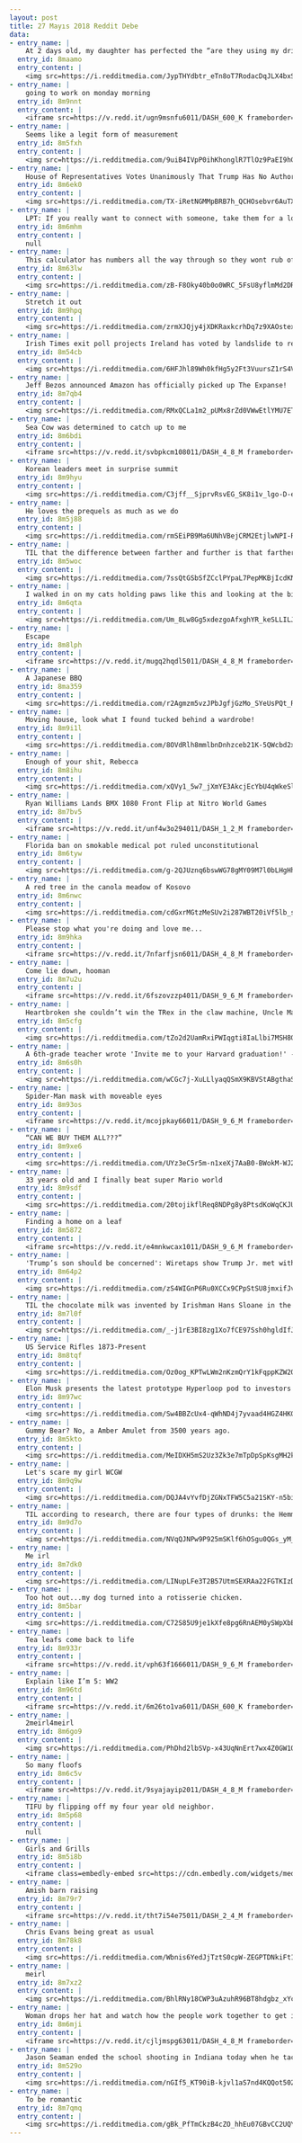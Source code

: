 ```yaml
---
layout: post
title: 27 Mayıs 2018 Reddit Debe
data:
- entry_name: |
    At 2 days old, my daughter has perfected the “are they using my driveway to turn around?” look.
  entry_id: 8maamo
  entry_content: |
    <img src=https://i.redditmedia.com/JypTHYdbtr_eTn8oT7RodacDqJLX4bxSaNN5KByiVVg.jpg?s=e6ca68ee636783bc800a710d34feb9f2 frameborder=0>
- entry_name: |
    going to work on monday morning
  entry_id: 8m9nnt
  entry_content: |
    <iframe src=https://v.redd.it/ugn9msnfu6011/DASH_600_K frameborder=0></iframe>
- entry_name: |
    Seems like a legit form of measurement
  entry_id: 8m5fxh
  entry_content: |
    <img src=https://i.redditmedia.com/9uiB4IVpP0ihKhonglR7TlOz9PaEI9hGcuAskEx7ntc.jpg?s=cfd19f28ea4624a20da075d7e5d48099 frameborder=0>
- entry_name: |
    House of Representatives Votes Unanimously That Trump Has No Authorization to Use Military Force Against Iran
  entry_id: 8m6ek0
  entry_content: |
    <img src=https://i.redditmedia.com/TX-iRetNGMMpBRB7h_QCHOsebvr6AuTXCCfXvgJwKkQ.jpg?s=b29beb1045541ecfd7f15d25ebbaa962 frameborder=0>
- entry_name: |
    LPT: If you really want to connect with someone, take them for a long, scenic walk. Not being face to face takes some of the pressure off, and the scenery puts you in the right mood to open up.
  entry_id: 8m6mhm
  entry_content: |
    null
- entry_name: |
    This calculator has numbers all the way through so they wont rub off.
  entry_id: 8m63lw
  entry_content: |
    <img src=https://i.redditmedia.com/zB-F8Oky40b0o0WRC_5FsU8yflmMd2DReo1BExDRTVs.jpg?s=489a7db3b069c78c8b386957ba310600 frameborder=0>
- entry_name: |
    Stretch it out
  entry_id: 8m9hpq
  entry_content: |
    <img src=https://i.redditmedia.com/zrmXJQjy4jXDKRaxkcrhDq7z9XAOstexlq4FZ5rKjwY.jpg?s=9638061f7196e1930d0ddafb29eea385 frameborder=0>
- entry_name: |
    Irish Times exit poll projects Ireland has voted by landslide to remove constitutional ban on abortion
  entry_id: 8m54cb
  entry_content: |
    <img src=https://i.redditmedia.com/6HFJhl89Wh0kfHg5y2Ft3VuursZ1rS4V4c7gVoSj9T8.jpg?s=cf6b744695ca3feb535e324bc25e6ead frameborder=0>
- entry_name: |
    Jeff Bezos announced Amazon has officially picked up The Expanse!
  entry_id: 8m7qb4
  entry_content: |
    <img src=https://i.redditmedia.com/RMxQCLa1m2_pUMx8rZd0VWwEtlYMU7ET4qcApyR-XGw.jpg?s=d3018817b3e34d590a3092e6a373a2d2 frameborder=0>
- entry_name: |
    Sea Cow was determined to catch up to me
  entry_id: 8m6bdi
  entry_content: |
    <iframe src=https://v.redd.it/svbpkcm108011/DASH_4_8_M frameborder=0></iframe>
- entry_name: |
    Korean leaders meet in surprise summit
  entry_id: 8m9hyu
  entry_content: |
    <img src=https://i.redditmedia.com/C3jff__SjprvRsvEG_SK8i1v_lgo-D-ehYJYwZkUJPg.jpg?s=00a79ca7c70e90b2308c3ae33e4dc8b3 frameborder=0>
- entry_name: |
    He loves the prequels as much as we do
  entry_id: 8m5j88
  entry_content: |
    <img src=https://i.redditmedia.com/rmSEiPB9Ma6UNhVBejCRM2EtjlwNPI-RUdMnTXFw6k0.png?s=f10fbe068f02143d50feecc6d48c96f3 frameborder=0>
- entry_name: |
    TIL that the difference between farther and further is that farther refers to an actual physical distance, while further is used in a distance that cannot be really observed and measured. For example He furthered his education, and The homes were farther apart .
  entry_id: 8m5woc
  entry_content: |
    <img src=https://i.redditmedia.com/7ssQtGSbSfZCclPYpaL7PepMKBjIcdKNq_5SMR-AzoY.jpg?s=a7b82930745a9d9bcc4c6b45e715445b frameborder=0>
- entry_name: |
    I walked in on my cats holding paws like this and looking at the birds together
  entry_id: 8m6qta
  entry_content: |
    <img src=https://i.redditmedia.com/Um_8Lw8Gg5xdezgoAfxghYR_keSLLILJMXrcbYiBNF4.jpg?s=e960676902782b2af0a6d86cc346b6b1 frameborder=0>
- entry_name: |
    Escape
  entry_id: 8m8lph
  entry_content: |
    <iframe src=https://v.redd.it/mugq2hqdl5011/DASH_4_8_M frameborder=0></iframe>
- entry_name: |
    A Japanese BBQ
  entry_id: 8ma359
  entry_content: |
    <img src=https://i.redditmedia.com/r2Agmzm5vzJPbJgfjGzMo_SYeUsPQt_RhYeB_dcaATk.jpg?s=a16ac4ea42e03e9f973529e7a694510a frameborder=0>
- entry_name: |
    Moving house, look what I found tucked behind a wardrobe!
  entry_id: 8m9i1l
  entry_content: |
    <img src=https://i.redditmedia.com/8OVdRlh8mmlbnDnhzceb21K-5QWcbd2xuwEFJPH-DEA.jpg?s=d7d12d44859ccd52dcf4f0a8c6737c63 frameborder=0>
- entry_name: |
    Enough of your shit, Rebecca
  entry_id: 8m8ihu
  entry_content: |
    <img src=https://i.redditmedia.com/xQVy1_5w7_jXmYE3AkcjEcYbU4qWkeSleUQDECvkMzg.jpg?s=adc3ee6b7ff167129ac5f377d051b192 frameborder=0>
- entry_name: |
    Ryan Williams Lands BMX 1080 Front Flip at Nitro World Games
  entry_id: 8m7bv5
  entry_content: |
    <iframe src=https://v.redd.it/unf4w3o294011/DASH_1_2_M frameborder=0></iframe>
- entry_name: |
    Florida ban on smokable medical pot ruled unconstitutional
  entry_id: 8m6tyw
  entry_content: |
    <img src=https://i.redditmedia.com/g-2QJUznq6bswWG78gMY09M7l0bLHgHhkaFZHMkd_UY.jpg?s=a827e33660227cf86a154b41751f0d18 frameborder=0>
- entry_name: |
    A red tree in the canola meadow of Kosovo
  entry_id: 8m6nwc
  entry_content: |
    <img src=https://i.redditmedia.com/cdGxrMGtzMeSUv2i287WBT20iVf5lb_sXtZPjZgJNnQ.png?s=ce9f9591ac64357138f6b50cd0239799 frameborder=0>
- entry_name: |
    Please stop what you're doing and love me...
  entry_id: 8m9hka
  entry_content: |
    <iframe src=https://v.redd.it/7nfarfjsn6011/DASH_4_8_M frameborder=0></iframe>
- entry_name: |
    Come lie down, hooman
  entry_id: 8m7u2u
  entry_content: |
    <iframe src=https://v.redd.it/6fszovzzp4011/DASH_9_6_M frameborder=0></iframe>
- entry_name: |
    Heartbroken she couldn’t win the TRex in the claw machine, Uncle Max went back the next day and won her the entire family.
  entry_id: 8m5cfg
  entry_content: |
    <img src=https://i.redditmedia.com/tZo2d2UamRxiPWIqgti8IaLlbi7MSH8GW6uudSehdhw.jpg?s=aaa03654ff82e4598e4d4729bde3a15c frameborder=0>
- entry_name: |
    A 6th-grade teacher wrote 'Invite me to your Harvard graduation!' -- 21 years later, the student did just that
  entry_id: 8m6s0h
  entry_content: |
    <img src=https://i.redditmedia.com/wCGc7j-XuLLlyaqQSmX9KBVStABgthaSvb3YRCW66t4.jpg?s=7444997b857f0db0001047ff77825de8 frameborder=0>
- entry_name: |
    Spider-Man mask with moveable eyes
  entry_id: 8m93os
  entry_content: |
    <iframe src=https://v.redd.it/mcojpkay66011/DASH_9_6_M frameborder=0></iframe>
- entry_name: |
    “CAN WE BUY THEM ALL???”
  entry_id: 8m9xe6
  entry_content: |
    <img src=https://i.redditmedia.com/UYz3eC5r5m-n1xeXj7AaB0-BWokM-WJ2UbtmEXKZg2o.jpg?s=b2533d52e91433f5261a87a06873c0e3 frameborder=0>
- entry_name: |
    33 years old and I finally beat super Mario world
  entry_id: 8m9sdf
  entry_content: |
    <img src=https://i.redditmedia.com/20tojikflReq8NDPg8y8PtsdKoWqCKJU6xivNmeZtWk.jpg?s=19394f058bdf1e29dfa9d233f172a1b8 frameborder=0>
- entry_name: |
    Finding a home on a leaf
  entry_id: 8m5872
  entry_content: |
    <iframe src=https://v.redd.it/e4mnkwcax1011/DASH_9_6_M frameborder=0></iframe>
- entry_name: |
    'Trump’s son should be concerned': Wiretaps show Trump Jr. met with Putin ally
  entry_id: 8m64p2
  entry_content: |
    <img src=https://i.redditmedia.com/zS4WIGnP6Ru0XCCx9CPpStSU8jmxifJvqOGIo1SHwXg.jpg?s=4bf35ad839f230c8926fb03f97a3b7ea frameborder=0>
- entry_name: |
    TIL the chocolate milk was invented by Irishman Hans Sloane in the 1680s when he was in Jamaica. He found the locals' mix of chocolate and water nauseating and used milk instead. He then brought chocolate milk to Europe where it was sold as medicine.
  entry_id: 8m7l0f
  entry_content: |
    <img src=https://i.redditmedia.com/_-j1rE3BI8zg1Xo7fCE97Ssh0hgldIfJGtG0NpFb7H0.jpg?s=99ff39b15b5a174dc0468b97403b86c4 frameborder=0>
- entry_name: |
    US Service Rifles 1873-Present
  entry_id: 8m8tqf
  entry_content: |
    <img src=https://i.redditmedia.com/Oz0og_KPTwLWm2nKzmQrY1kFqppKZW2OEiilWEaPqtE.jpg?s=e2895ea95ad55782005982bd404af9a5 frameborder=0>
- entry_name: |
    Elon Musk presents the latest prototype Hyperloop pod to investors (circa 2018)
  entry_id: 8m97wc
  entry_content: |
    <img src=https://i.redditmedia.com/Sw4BBZcUx4-qWhND4j7yvaad4HGZ4HKGbfUk19zn8YQ.jpg?s=b0a1ba14f5a12520e99cc17f8c820950 frameborder=0>
- entry_name: |
    Gummy Bear? No, a Amber Amulet from 3500 years ago.
  entry_id: 8m5kto
  entry_content: |
    <img src=https://i.redditmedia.com/MeIDXH5mS2Uz3Zk3e7mTpDpSpKsgMH2kmhDNfeMQ05Q.jpg?s=55b61394e402e72fbad95bf4997708be frameborder=0>
- entry_name: |
    Let's scare my girl WCGW
  entry_id: 8m9q9w
  entry_content: |
    <img src=https://i.redditmedia.com/DQJA4vYvfDjZGNxTFW5C5a21SKY-n5biUo4IZAmOqXA.gif?fm=jpg&s=a164d5914a7cf6ac64429837822ea367 frameborder=0>
- entry_name: |
    TIL according to research, there are four types of drunks: the Hemmingway, whose personality doesn't change a bit, the Mary Poppins, those who gets sweeter and happier, the Nutty Professor, who becomes more social, and the Mr. Hyde, who becomes more hostile and less responsible around booze.
  entry_id: 8m9d7o
  entry_content: |
    <img src=https://i.redditmedia.com/NVqQJNPw9P925mSKlf6hOSgu0QGs_yM_YgfJnIuun00.jpg?s=7447d866c71e05cc13ab8ffc25de18fa frameborder=0>
- entry_name: |
    Me irl
  entry_id: 8m7dk0
  entry_content: |
    <img src=https://i.redditmedia.com/LINupLFe3T2B57UtmSEXRAa22FGTKIzDJgic19mzNUI.jpg?s=522424d0e04b3a3cfa957d49ea7a9c29 frameborder=0>
- entry_name: |
    Too hot out...my dog turned into a rotisserie chicken.
  entry_id: 8m5bar
  entry_content: |
    <img src=https://i.redditmedia.com/C72S85U9je1kXfe8pg6RnAEM0ySWpXbEmxcLjhJ9Ma4.jpg?s=490b9e815477eb80abbe65aba77d571d frameborder=0>
- entry_name: |
    Tea leafs come back to life
  entry_id: 8m933r
  entry_content: |
    <iframe src=https://v.redd.it/vph63f1666011/DASH_9_6_M frameborder=0></iframe>
- entry_name: |
    Explain like I’m 5: WW2
  entry_id: 8m96td
  entry_content: |
    <iframe src=https://v.redd.it/6m26to1va6011/DASH_600_K frameborder=0></iframe>
- entry_name: |
    2meirl4meirl
  entry_id: 8m6go9
  entry_content: |
    <img src=https://i.redditmedia.com/PhDhd2lbSVp-x43UqNnErt7wx4Z0GW1OSgjH7cZcBoI.png?s=51ac5f1f8df810388eb0e94002764160 frameborder=0>
- entry_name: |
    So many floofs
  entry_id: 8m6c5v
  entry_content: |
    <iframe src=https://v.redd.it/9syajayip2011/DASH_4_8_M frameborder=0></iframe>
- entry_name: |
    TIFU by flipping off my four year old neighbor.
  entry_id: 8m5p68
  entry_content: |
    null
- entry_name: |
    Girls and Grills
  entry_id: 8m5i8b
  entry_content: |
    <iframe class=embedly-embed src=https://cdn.embedly.com/widgets/media.html?src=https%3A%2F%2Fgfycat.com%2Fifr%2FForkedElectricAmericanbadger&url=https%3A%2F%2Fgfycat.com%2FForkedElectricAmericanbadger&image=https%3A%2F%2Fthumbs.gfycat.com%2FForkedElectricAmericanbadger-size_restricted.gif&key=2aa3c4d5f3de4f5b9120b660ad850dc9&type=text%2Fhtml&schema=gfycat width=480 height=480 scrolling=no frameborder=0 allowfullscreen></iframe>
- entry_name: |
    Amish barn raising
  entry_id: 8m79r7
  entry_content: |
    <iframe src=https://v.redd.it/tht7i54e75011/DASH_2_4_M frameborder=0></iframe>
- entry_name: |
    Chris Evans being great as usual
  entry_id: 8m78k8
  entry_content: |
    <img src=https://i.redditmedia.com/Wbnis6YedJjTztS0cpW-ZEGPTDNkiFt1FrivH8quE1Y.jpg?s=f82a020e1c41c4b16f472c0fd9ddcb2d frameborder=0>
- entry_name: |
    meirl
  entry_id: 8m7xz2
  entry_content: |
    <img src=https://i.redditmedia.com/BhlRNy18CWP3uAzuhR96BT8hdgbz_xYcIw4w2snzo54.jpg?s=971594d9d4132004624b567614b8f158 frameborder=0>
- entry_name: |
    Woman drops her hat and watch how the people work together to get it back to her.
  entry_id: 8m6mji
  entry_content: |
    <iframe src=https://v.redd.it/cjljmspg63011/DASH_4_8_M frameborder=0></iframe>
- entry_name: |
    Jason Seaman ended the school shooting in Indiana today when he tackled the shooter, taking 3 bullets in the process. Let's give it for this hero.
  entry_id: 8m529o
  entry_content: |
    <img src=https://i.redditmedia.com/nGIf5_KT90iB-kjvl1aS7nd4KQQot502St5JZKf80o0.jpg?s=c06f2f04bd99bb463903438325c18510 frameborder=0>
- entry_name: |
    To be romantic
  entry_id: 8m7qmq
  entry_content: |
    <img src=https://i.redditmedia.com/gBk_PfTmCkzB4cZO_hhEu07GBvCC2UQYvSNW-HxjlwI.jpg?s=8478e00f6b01d4045dfd1380d53024e9 frameborder=0>
---
```

